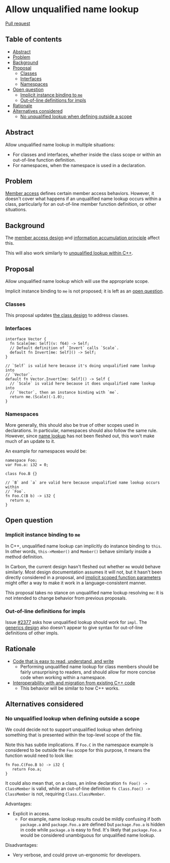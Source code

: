 # Allow unqualified name lookup

<!--
Part of the Carbon Language project, under the Apache License v2.0 with LLVM
Exceptions. See /LICENSE for license information.
SPDX-License-Identifier: Apache-2.0 WITH LLVM-exception
-->

[Pull request](https://github.com/carbon-language/carbon-lang/pull/####)

<!-- toc -->

## Table of contents

-   [Abstract](#abstract)
-   [Problem](#problem)
-   [Background](#background)
-   [Proposal](#proposal)
    -   [Classes](#classes)
    -   [Interfaces](#interfaces)
    -   [Namespaces](#namespaces)
-   [Open question](#open-question)
    -   [Implicit instance binding to `me`](#implicit-instance-binding-to-me)
    -   [Out-of-line definitions for impls](#out-of-line-definitions-for-impls)
-   [Rationale](#rationale)
-   [Alternatives considered](#alternatives-considered)
    -   [No unqualified lookup when defining outside a scope](#no-unqualified-lookup-when-defining-outside-a-scope)

<!-- tocstop -->

## Abstract

Allow unqualified name lookup in multiple situations:

-   For classes and interfaces, whether inside the class scope or within an
    out-of-line function definition.
-   For namespaces, when the namespace is used in a declaration.

## Problem

[Member access](/docs/design/expressions/member_access.md) defines certain
member access behaviors. However, it doesn't cover what happens if an
unqualified name lookup occurs within a class, particularly for an out-of-line
member function definition, or other situations.

## Background

The [member access design](/docs/design/expressions/member_access.md) and
[information accumulation principle](/docs/project/principles/information_accumulation.md)
affect this.

This will also work similarly to
[unqualified lookup within C++](https://en.cppreference.com/w/cpp/language/unqualified_lookup).

## Proposal

Allow unqualified name lookup which will use the appropriate scope.

Implicit instance binding to `me` is not proposed; it is left as an
[open question](#implicit-instance-binding-to-me).

### Classes

This proposal updates [the class design](/docs/design/classes.md) to address
classes.

### Interfaces

```carbon
interface Vector {
  fn Scale[me: Self](v: f64) -> Self;
  // Default definition of `Invert` calls `Scale`.
  default fn Invert[me: Self]() -> Self;
}

// `Self` is valid here because it's doing unqualified name lookup into
// `Vector`.
default fn Vector.Invert[me: Self]() -> Self {
  // `Scale` is valid here because it does unqualified name lookup into
  // `Vector`, then an instance binding with `me`.
  return me.(Scale)(-1.0);
}
```

### Namespaces

More generally, this should also be true of other scopes used in declarations.
In particular, namespaces should also follow the same rule. However, since
[name lookup](/docs/design/name_lookup.md) has not been fleshed out, this won't
make much of an update to it.

An example for namespaces would be:

```carbon
namespace Foo;
var Foo.a: i32 = 0;

class Foo.B {}

// `B` and `a` are valid here because unqualified name lookup occurs within
// `Foo`.
fn Foo.C(B b) -> i32 {
  return a;
}
```

## Open question

### Implicit instance binding to `me`

In C++, unqualified name lookup can implicitly do instance binding to `this`. In
other words, `this->Member()` and `Member()` behave similarly inside a method
definition.

In Carbon, the current design hasn't fleshed out whether `me` would behave
similarly. Most design documentation assumes it will not, but it hasn't been
directly considered in a proposal, and
[implicit scoped function parameters](https://github.com/carbon-language/carbon-lang/issues/1974)
might offer a way to make it work in a language-consistent manner.

This proposal takes no stance on unqualified name lookup resolving `me`: it is
not intended to change behavior from previous proposals.

### Out-of-line definitions for impls

Issue [#2377](https://github.com/carbon-language/carbon-lang/issues/2377) asks
how unqualified lookup should work for `impl`. The
[generics design](/docs/design/generics/details.md) also doesn't appear to give
syntax for out-of-line definitions of other impls.

## Rationale

-   [Code that is easy to read, understand, and write](/docs/project/goals.md#code-that-is-easy-to-read-understand-and-write)
    -   Performing unqualified name lookup for class members should be fairly
        unsurprising to readers, and should allow for more concise code when
        working within a namespace.
-   [Interoperability with and migration from existing C++ code](/docs/project/goals.md#interoperability-with-and-migration-from-existing-c-code)
    -   This behavior will be similar to how C++ works.

## Alternatives considered

### No unqualified lookup when defining outside a scope

We could decide not to support unqualified lookup when defining something that
is presented within the top-level scope of the file.

Note this has subtle implications. If `Foo.C` in the namespace example is
considered to be outside the `Foo` scope for this purpose, it means the function
would need to look like:

```
fn Foo.C(Foo.B b) -> i32 {
   return Foo.a;
}
```

It could also mean that, on a class, an inline declaration
`fn Foo() -> ClassMember` is valid, while an out-of-line definition
`fn Class.Foo() -> ClassMember` is not, requiring `Class.ClassMember`.

Advantages:

-   Explicit in access.
    -   For example, name lookup results could be mildly confusing if both
        `package.a` and `package.Foo.a` are defined but `package.Foo.a` is
        hidden in code while `package.a` is easy to find. It's likely that
        `package.Foo.a` would be considered unambiguous for unqualified name
        lookup.

Disadvantages:

-   Very verbose, and could prove un-ergonomic for developers.
